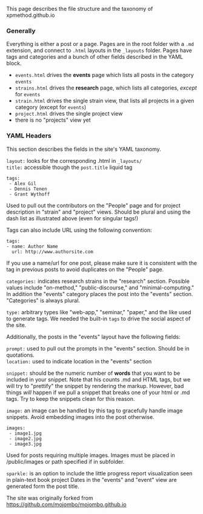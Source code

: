 This page describes the file structure and the taxonomy of xpmethod.github.io

### Generally
Everything is either a post or a page. Pages are in the root folder with a `.md` extension, and connect to `.html` layouts in the `_layouts` folder. Pages have tags and categories and a bunch of other fields described in the YAML block.

- `events.html` drives the **events** page which lists all posts in the category `events`
- `strains.html` drives the **research** page, which lists all categories, *except* for `events`
- `strain.html` drives the single strain view, that lists all projects in a given category (except for `events`)
- `project.html` drives the single project view
- there is no "projects" view yet

### YAML Headers
This section describes the fields in the site's YAML taxonomy.  

`layout:` looks for the corresponding .html in `_layouts/`  
`title:` accessible though the `post.title` liquid tag  

```
tags:
 - Alex Gil
 - Dennis Tenen
 - Grant Wythoff
```
Used to pull out the contributors on the "People" page and for project description in "strain" and "project" views. Should be plural and using the dash list as illustrated above (even for singular tags!)  

Tags can also include URL using the following convention:

```
tags:
- name: Author Name
  url: http://www.authorsite.com
```

If you use a name/url for one post, please make sure it is consistent with the tag in previous posts to avoid duplicates on the "People" page.

`categories:` indicates research strains in the "research" section. Possible values include "on-method," "public-discourse," and "minimal-computing." In addition the "events" category places the post into the "events" section. "Categories" is always plural.  

`type:` arbitrary types like "web-app," "seminar," "paper," and the like used to generate tags. We needed the built-in `tags` to drive the social aspect of the site.  

Additionally, the posts in the "events" layout have the following fields:  

`prompt:` used to pull out the prompts in the "events" section. Should be in quotations.  
`location:` used to indicate location in the "events" section  

`snippet:` should be the numeric number of **words** that you want to be included in your snippet. Note that his counts .md and HTML tags, but we will try to "prettify" the snippet by rendering the markup. However, bad things *will* happen if we pull a snippet that breaks one of your html or .md tags. Try to keep the snippets clean for this reason.

`image:` an image can be handled by this tag to gracefully handle image snippets. Avoid embedding images into the post otherwise.

```
images:
 - image1.jpg
 - image2.jpg
 - image3.jpg
```
Used for posts requiring multiple images. Images must be placed in /public/images or path specified if in subfolder.


`sparkle:` is an option to include the little progress report visualization seen in plain-text book project
Dates in the "events" and "event" view are generated form the post title.  

The site was originally forked from <https://github.com/mojombo/mojombo.github.io>
